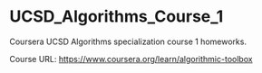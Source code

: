 # UCSD_Algorithms_Course_1
Coursera UCSD Algorithms specialization course 1 homeworks.

Course URL: https://www.coursera.org/learn/algorithmic-toolbox
